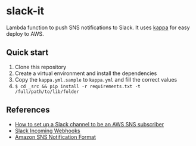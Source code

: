 # slack-it

Lambda function to push SNS notifications to Slack. It uses [kappa](https://github.com/garnaat/kappa) for easy deploy to AWS. 

## Quick start

1. Clone this repository
2. Create a virtual environment and install the dependencies
3. Copy the `kappa.yml.sample` to `kappa.yml` and fill the correct values
4. `$ cd _src && pip install -r requirements.txt -t /full/path/to/lib/folder`

## References
* [How to set up a Slack channel to be an AWS SNS subscriber](https://medium.com/cohealo-engineering/how-set-up-a-slack-channel-to-be-an-aws-sns-subscriber-63b4d57ad3ea)
* [Slack Incoming Webhooks](https://api.slack.com/incoming-webhooks)
* [Amazon SNS Notification Format](http://docs.aws.amazon.com/sns/latest/dg/json-formats.html#http-notification-json)
